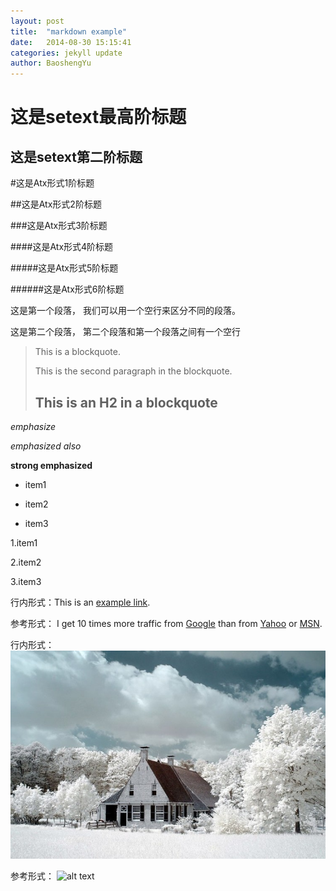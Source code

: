 ```yaml
---
layout: post
title:  "markdown example"
date:   2014-08-30 15:15:41
categories: jekyll update
author: BaoshengYu
---
```

<!--上面的内容是一个yaml文件头-->




<!--下面一个关于使用markdown示例文档-->

<!--标题
Markdown 支持两种标题的语法：
1.Setext: Setext 形式是用底线的形式，利用 = （最高阶标题）和 - （第二阶标题）。
2.Atx: Atx 形式在行首插入 1 到 6 个 # ，对应到标题 1 到 6 阶。
-->

这是setext最高阶标题
============

这是setext第二阶标题
-------------

#这是Atx形式1阶标题

##这是Atx形式2阶标题

###这是Atx形式3阶标题

####这是Atx形式4阶标题

#####这是Atx形式5阶标题

######这是Atx形式6阶标题


<!--段落的表示：
连续的行句组成段落，而一个以上的空行则会划分出不同的段落
(空行的定义是显示上看起来像是空行，就被视为空行，例如有一行只有空白和 tab，那该行也会被视为空行)
一般的段落不需要用空白或换行缩进
-->

这是第一个段落，
我们可以用一个空行来区分不同的段落。

这是第二个段落，
第二个段落和第一个段落之间有一个空行


<!--区块的表示：
区块引用使用 email 形式的 '>' 角括号
-->

> This is a blockquote.
> 
> This is the second paragraph in the blockquote.
>
> ## This is an H2 in a blockquote



<!--修辞与强调
Markdown 使用星号和底线来标记需要强调的区段。
-->
*emphasize* 

_emphasized also_

**strong emphasized**


<!--列表
无序列表使用星号、加号和减号来做为列表的项目标记，这些符号是都可以使用的
有序的列表则是使用一般的数字接着一个英文句点作为项目标记
-->

+ item1

+ item2

+ item3

1.item1

2.item2

3.item3



<!--链接
Markdown 支援两种形式的链接语法： 行内 和 参考 两种形式，两种都是使用角括号来把文字转成连结
1.行内形式是直接在后面用括号直接接上链接
2.参考形式的链接让你可以为链接定一个名称，之后你可以在文件的其他地方定义该链接的内容
-->

行内形式：This is an [example link](http://example.com/).

参考形式：
I get 10 times more traffic from [Google][1] than from
[Yahoo][2] or [MSN][3].

[1]: http://google.com/ "Google"

[2]: http://search.yahoo.com/ "Yahoo Search"

[3]: http://search.msn.com/ "MSN Search"



<!--图片
图片的语法和链接很像
-->
行内形式：![alt text](/image/test.jpg "Title")

参考形式：
![alt text][id]

[id]: /blog/image/test.jpg "Title"

<!--代码
在一般的段落文字中，你可以使用反引号 ` 来标记代码区段，
区段内的 &、< 和 > 都会被自动的转换成 HTML 实体
这项特性让你可以很容易的在代码区段内插入 HTML 码
-->







































